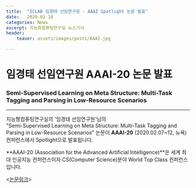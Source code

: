 ```yaml
---
title:  "ICLAB 임경태 선임연구원 - AAAI Spotlight 논문 발표"
date:   2020-02-10 
categories: News
excerpt: 지능화컴퓨팅연구실 뉴스기사
header:
    teaser: assets/images/posts/AAAI.jpg

---
```


# 임경태 선임연구원 AAAI-20 논문 발표
### Semi-Supervised Learning on Meta Structure: Multi-Task Tagging and Parsing in Low-Resource Scenarios
---

지능형컴퓨팅연구실의 '임경태 선임연구원'님의 <br>
"Semi-Supervised Learning on Meta Structure: Multi-Task Tagging and Parsing in Low-Resource Scenarios"
논문이 **AAAI-20** (2020.02.07~12, 뉴욕) 컨퍼런스에서 Spotlight으로 발표됩니다. <br>

**AAAI-20 (Association for the Advanced Artificial Intelligence)**은 세계 최대 인공지능 컨퍼런스이자 CS(Computer Science)분야 World Top Class 컨퍼런스입니다.

<[논문링크](https://scholar.google.com/scholar?hl=ko&as_sdt=0%2C5&q=Semi-Supervised+Learning+on+Meta+Structure%3A+Multi-Task+Tagging+and+Parsing+in+Low-Resource+Scenarios&btnG=)>

